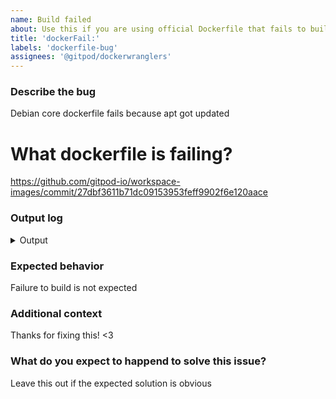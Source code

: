 ```yaml
---
name: Build failed
about: Use this if you are using official Dockerfile that fails to build
title: 'dockerFail:'
labels: 'dockerfile-bug'
assignees: '@gitpod/dockerwranglers'
---
```


<!--
  This issue template is designed to report an issue with dockerfiles provided by gitpod
  Please do not use this template for your custom dockerfiles
-->

### Describe the bug
<!-- Give us a **short** summary of what the issue is -->

Debian core dockerfile fails because apt got updated

# What dockerfile is failing?
<!-- provide a hyperlink to relevant commit -->

https://github.com/gitpod-io/workspace-images/commit/27dbf3611b71dc09153953feff9902f6e120aace

### Output log
<!-- Mandatory! - Issues without the log will be processed with lower priority -->

<details><summary>Output</summary>

Some cool output here!

</details>

### Expected behavior
<!-- What do you expect to happend instead of current behavior? -->

Failure to build is not expected

### Additional context
<!-- Add any other context about the issue here -->

Thanks for fixing this! <3

### What do you expect to happend to solve this issue?
<!-- To specify expected behavior from an upstream -->

Leave this out if the expected solution is obvious

